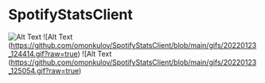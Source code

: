 # SpotifyStatsClient
 
![Alt Text](https://github.com/omonkulov/SpotifyStatsClient/blob/main/gifs/20220123_123854.gif?raw=true) ![Alt Text (https://github.com/omonkulov/SpotifyStatsClient/blob/main/gifs/20220123_124414.gif?raw=true) ![Alt Text (https://github.com/omonkulov/SpotifyStatsClient/blob/main/gifs/20220123_125054.gif?raw=true)
